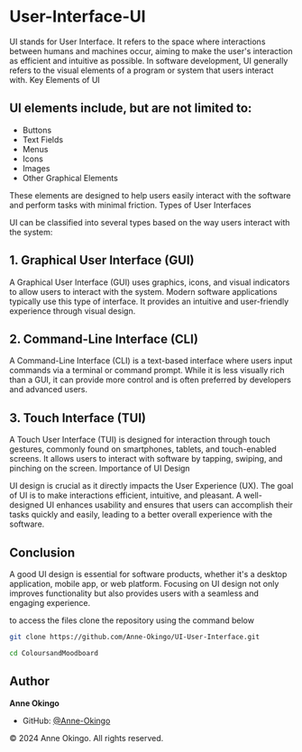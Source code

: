 # User-Interface-UI
UI stands for User Interface. It refers to the space where interactions between humans and machines occur, aiming to make the user's interaction as efficient and intuitive as possible.
In software development, UI generally refers to the visual elements of a program or system that users interact with.
Key Elements of UI

## UI elements include, but are not limited to:

- Buttons
- Text Fields
- Menus
- Icons
- Images
- Other Graphical Elements

These elements are designed to help users easily interact with the software and perform tasks with minimal friction.
Types of User Interfaces

UI can be classified into several types based on the way users interact with the system:
## 1. Graphical User Interface (GUI)

A Graphical User Interface (GUI) uses graphics, icons, and visual indicators to allow users to interact with the system. Modern software applications typically use this type of interface. It provides an intuitive and user-friendly experience through visual design.
## 2. Command-Line Interface (CLI)

A Command-Line Interface (CLI) is a text-based interface where users input commands via a terminal or command prompt. While it is less visually rich than a GUI, it can provide more control and is often preferred by developers and advanced users.
## 3. Touch Interface (TUI)

A Touch User Interface (TUI) is designed for interaction through touch gestures, commonly found on smartphones, tablets, and touch-enabled screens. It allows users to interact with software by tapping, swiping, and pinching on the screen.
Importance of UI Design

UI design is crucial as it directly impacts the User Experience (UX). The goal of UI is to make interactions efficient, intuitive, and pleasant. A well-designed UI enhances usability and ensures that users can accomplish their tasks quickly and easily, leading to a better overall experience with the software.

## Conclusion

A good UI design is essential for software products, whether it's a desktop application, mobile app, or web platform. Focusing on UI design not only improves functionality but also provides users with a seamless and engaging experience.


to access the files  clone the repository using the command below 

```bash
git clone https://github.com/Anne-Okingo/UI-User-Interface.git
```

```bash
cd ColoursandMoodboard
```

## Author

**Anne Okingo**
- GitHub: [@Anne-Okingo](https://github.com/Anne-Okingo)

© 2024 Anne Okingo. All rights reserved.

